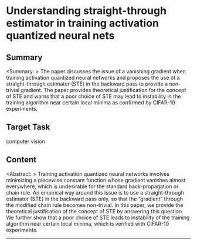 # Understanding straight-through estimator in training activation quantized neural nets

## Summary

<Summary: > The paper discusses the issue of a vanishing gradient when training activation quantized neural networks and proposes the use of a straight-through estimator (STE) in the backward pass to provide a non-trivial gradient. The paper provides theoretical justification for the concept of STE and warns that a poor choice of STE may lead to instability in the training algorithm near certain local minima as confirmed by CIFAR-10 experiments.


## Target Task

computer vision

## Content

<Abstract: > Training activation quantized neural networks involves minimizing a piecewise constant function whose gradient vanishes almost everywhere, which is undesirable for the standard back-propagation or chain rule. An empirical way around this issue is to use a straight-through estimator (STE) in the backward pass only, so that the “gradient” through the modified chain rule becomes non-trivial. In this paper, we provide the theoretical justification of the concept of STE by answering this question. We further show that a poor choice of STE leads to instability of the training algorithm near certain local minima, which is verified with CIFAR-10 experiments.



---

